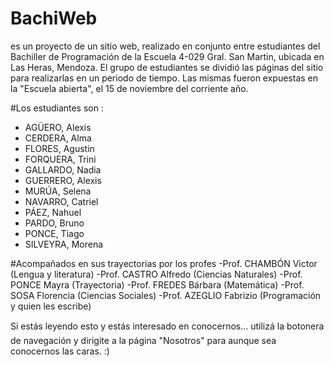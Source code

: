 # BachiWeb 
es un proyecto de un sitio web, realizado en conjunto entre estudiantes del Bachiller de Programación de la Escuela 4-029 Gral. San Martin, ubicada en Las Heras, Mendoza.
El grupo de estudiantes se dividió las páginas del sitio para realizarlas en un periodo de tiempo. Las mismas fueron expuestas en la "Escuela abierta", el 15 de noviembre del corriente año.

#Los estudiantes son :
- AGÜERO, Alexis
- CERDERA, Alma
- FLORES, Agustin
- FORQUERA, Trini
- GALLARDO, Nadia
- GUERRERO, Alexis
- MURÚA, Selena
- NAVARRO, Catriel
- PÁEZ, Nahuel
- PARDO, Bruno
- PONCE, Tiago
- SILVEYRA, Morena

#Acompañados en sus trayectorias por los profes
-Prof. CHAMBÓN Victor    (Lengua y literatura)
-Prof. CASTRO Alfredo    (Ciencias Naturales)
-Prof. PONCE Mayra       (Trayectoria)
-Prof. FREDES Bárbara    (Matemática)
-Prof. SOSA Florencia    (Ciencias Sociales)
-Prof. AZEGLIO Fabrizio  (Programación y quien les escribe)

Si estás leyendo esto y estás interesado en conocernos... utilizá la botonera de navegación y dirigite a la página "Nosotros" para aunque sea conocernos las caras. :)
